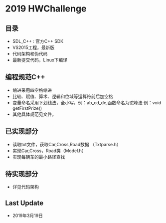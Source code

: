 # 2019 HWChallenge 

## 目录
  * SDL_C++ : 官方C++ SDK
  * VS2015工程，最新版
  * 代码架构和伪代码
  * 最新提交代码，Linux下编译
  
## 编程规范C++
  * 缩进采用四空格缩进
  * 比较、赋值、算术、逻辑和位域等运算符前后加空格
  * 变量命名采用下划线法，全小写，例：ab_cd_de,函数命名为驼峰法 例：void getFirstPrize()
  * 其他具体规范见文件。
  
## 已实现部分
  * 读取txt文件，获取Car,Cross,Road数据 （Txtparse.h）
  * 实现Car,Cross，Road类（Model.h）
  * 实现每辆车的最小路径查找
  
## 待实现部分
  * 详见代码架构
  
## Last Update 
  * 2019年3月19日

